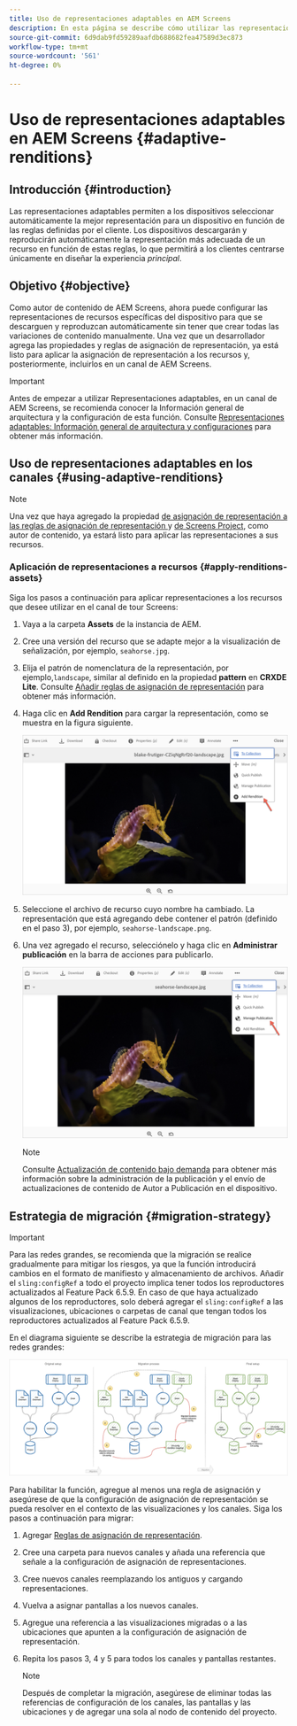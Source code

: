 ```yaml
---
title: Uso de representaciones adaptables en AEM Screens
description: En esta página se describe cómo utilizar las representaciones adaptables en AEM Screens.
source-git-commit: 6d9dab9fd59289aafdb688682fea47589d3ec873
workflow-type: tm+mt
source-wordcount: '561'
ht-degree: 0%

---
```



# Uso de representaciones adaptables en AEM Screens {#adaptive-renditions}

## Introducción {#introduction}

Las representaciones adaptables permiten a los dispositivos seleccionar automáticamente la mejor representación para un dispositivo en función de las reglas definidas por el cliente. Los dispositivos descargarán y reproducirán automáticamente la representación más adecuada de un recurso en función de estas reglas, lo que permitirá a los clientes centrarse únicamente en diseñar la experiencia *principal*.

## Objetivo {#objective}

Como autor de contenido de AEM Screens, ahora puede configurar las representaciones de recursos específicas del dispositivo para que se descarguen y reproduzcan automáticamente sin tener que crear todas las variaciones de contenido manualmente.
Una vez que un desarrollador agrega las propiedades y reglas de asignación de representación, ya está listo para aplicar la asignación de representación a los recursos y, posteriormente, incluirlos en un canal de AEM Screens.

>[!IMPORTANT]
>Antes de empezar a utilizar Representaciones adaptables, en un canal de AEM Screens, se recomienda conocer la Información general de arquitectura y la configuración de esta función. Consulte [Representaciones adaptables: Información general de arquitectura y configuraciones](/help/user-guide/adaptive-renditions.md) para obtener más información.

## Uso de representaciones adaptables en los canales {#using-adaptive-renditions}

>[!NOTE]
>Una vez que haya agregado la propiedad [de asignación de representación a las reglas de asignación de representación ](/help/user-guide/adaptive-renditions.md#rendition-mapping-new) y [de Screens Project](/help/user-guide/adaptive-renditions.md#add-rendition-mapping-rules), como autor de contenido, ya estará listo para aplicar las representaciones a sus recursos.

### Aplicación de representaciones a recursos {#apply-renditions-assets}

Siga los pasos a continuación para aplicar representaciones a los recursos que desee utilizar en el canal de tour Screens:

1. Vaya a la carpeta **Assets** de la instancia de AEM.

1. Cree una versión del recurso que se adapte mejor a la visualización de señalización, por ejemplo, `seahorse.jpg`.

1. Elija el patrón de nomenclatura de la representación, por ejemplo,`landscape`, similar al definido en la propiedad **pattern** en **CRXDE Lite**. Consulte [Añadir reglas de asignación de representación](/help/user-guide/adaptive-renditions.md#add-rendition-mapping-rules) para obtener más información.

1. Haga clic en **Add Rendition** para cargar la representación, como se muestra en la figura siguiente.

   ![image](/help/user-guide/assets/adaptive-renditions/manage-pub-asset2.png)

1. Seleccione el archivo de recurso cuyo nombre ha cambiado. La representación que está agregando debe contener el patrón (definido en el paso 3), por ejemplo, `seahorse-landscape.png`.

1. Una vez agregado el recurso, selecciónelo y haga clic en **Administrar publicación** en la barra de acciones para publicarlo.

   ![image](/help/user-guide/assets/adaptive-renditions/manage-pub-asset1.png)

   >[!NOTE]
   >Consulte [Actualización de contenido bajo demanda](https://experienceleague.adobe.com/docs/experience-manager-screens/user-guide/authoring/content-updates/on-demand-content.html?lang=en) para obtener más información sobre la administración de la publicación y el envío de actualizaciones de contenido de Autor a Publicación en el dispositivo.


## Estrategia de migración {#migration-strategy}

>[!IMPORTANT]
>Para las redes grandes, se recomienda que la migración se realice gradualmente para mitigar los riesgos, ya que la función introducirá cambios en el formato de manifiesto y almacenamiento de archivos. Añadir el `sling:configRef` a todo el proyecto implica tener todos los reproductores actualizados al Feature Pack 6.5.9. En caso de que haya actualizado algunos de los reproductores, solo deberá agregar el `sling:configRef` a las visualizaciones, ubicaciones o carpetas de canal que tengan todos los reproductores actualizados al Feature Pack 6.5.9.

En el diagrama siguiente se describe la estrategia de migración para las redes grandes:

![image](/help/user-guide/assets/adaptive-renditions/migration-strategy1.png)

Para habilitar la función, agregue al menos una regla de asignación y asegúrese de que la configuración de asignación de representación se pueda resolver en el contexto de las visualizaciones y los canales. Siga los pasos a continuación para migrar:

1. Agregar [Reglas de asignación de representación](/help/user-guide/adaptive-renditions.md).
1. Cree una carpeta para nuevos canales y añada una referencia que señale a la configuración de asignación de representaciones.
1. Cree nuevos canales reemplazando los antiguos y cargando representaciones.
1. Vuelva a asignar pantallas a los nuevos canales.
1. Agregue una referencia a las visualizaciones migradas o a las ubicaciones que apunten a la configuración de asignación de representación.
1. Repita los pasos 3, 4 y 5 para todos los canales y pantallas restantes.

   >[!NOTE]
   >Después de completar la migración, asegúrese de eliminar todas las referencias de configuración de los canales, las pantallas y las ubicaciones y de agregar una sola al nodo de contenido del proyecto.

